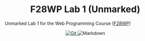 <div align="center">
<h1>F28WP Lab 1 (Unmarked)</h1>
</div>

Unmarked Lab 1 for the Web Programming Course ([F28WP](https://www.hw.ac.uk/documents/pams/202122/F28WP_202122.pdf))

<div align="center">
<a href="https://www.git-scm.com">
<img alt="Git" title="Version Control System" src="https://img.shields.io/badge/Git-informational?style=flat-sqaure&logo=git&logoColor=white&color=F05032">
</a>
<img alt="Markdown" title="Markup Language to format text" src="https://img.shields.io/badge/Markdown-informational?style=flat-sqaure&logo=markdown&logoColor=white&color=000000">
</div>
